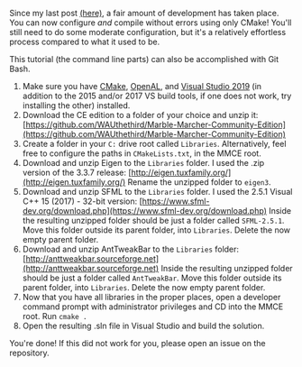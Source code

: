Since my last post [(here)](https://www.reddit.com/r/Marblemarcher/comments/atpq47/how_to_configure_source_for_windows_with_cmake/), a fair amount of development has taken place. You can now configure *and* compile without errors using only CMake! You'll still need to do some moderate configuration, but it's a relatively effortless process compared to what it used to be.

This tutorial (the command line parts) can also be accomplished with Git Bash.

1. Make sure you have [CMake](https://cmake.org/), [OpenAL](https://www.openal.org/), and [Visual Studio 2019](https://visualstudio.microsoft.com/vs/) (in addition to the 2015 and/or 2017 VS build tools, if one does not work, try installing the other) installed.
2. Download the CE edition to a folder of your choice and unzip it: [https://github.com/WAUthethird/Marble-Marcher-Community-Edition](https://github.com/WAUthethird/Marble-Marcher-Community-Edition)
3. Create a folder in your `C:` drive root called `Libraries`. Alternatively, feel free to configure the paths in `CMakeLists.txt`, in the MMCE root.
4. Download and unzip Eigen to the `Libraries` folder. I used the .zip version of the 3.3.7 release: [http://eigen.tuxfamily.org/](http://eigen.tuxfamily.org/) Rename the unzipped folder to `eigen3`.
5. Download and unzip SFML to the `Libraries` folder. I used the 2.5.1 Visual C++ 15 (2017) - 32-bit version: [https://www.sfml-dev.org/download.php](https://www.sfml-dev.org/download.php) Inside the resulting unzipped folder should be just a folder called `SFML-2.5.1`. Move this folder outside its parent folder, into `Libraries`. Delete the now empty parent folder.
6. Download and unzip AntTweakBar to the `Libraries` folder: [http://anttweakbar.sourceforge.net](http://anttweakbar.sourceforge.net) Inside the resulting unzipped folder should be just a folder called `AntTweakBar`. Move this folder outside its parent folder, into `Libraries`. Delete the now empty parent folder.
7. Now that you have all libraries in the proper places, open a developer command prompt with administrator privileges and CD into the MMCE root. Run `cmake .`
8. Open the resulting .sln file in Visual Studio and build the solution.

You're done!
If this did not work for you, please open an issue on the repository.

